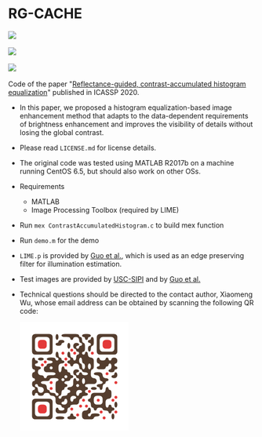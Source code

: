 # RG-CACHE

![](https://img.shields.io/badge/MATLAB-R2017b-green.svg)

![](https://img.shields.io/badge/MATLAB-Image%20Processing%20Toolbox-green.svg)

![](https://img.shields.io/badge/OS-CentOS%206.5-green.svg)

Code of the paper "[Reflectance-guided, contrast-accumulated histogram equalization](https://www.researchgate.net/publication/341083911_Reflectance-guided_contrast-accumulated_histogram_equalization)" published in ICASSP 2020.

* In this paper, we proposed a histogram equalization-based image enhancement method that adapts to the data-dependent requirements of brightness enhancement and improves the visibility of details without losing the global contrast.

* Please read `LICENSE.md` for license details.

* The original code was tested using MATLAB R2017b on a machine running CentOS 6.5, but should also work on other OSs.

* Requirements

  * MATLAB
  * Image Processing Toolbox (required by LIME)

* Run `mex ContrastAccumulatedHistogram.c` to build mex function

* Run `demo.m` for the demo

* `LIME.p` is provided by [Guo et al.](https://sites.google.com/view/xjguo/lime), which is used as an edge preserving filter for illumination estimation.

* Test images are provided by [USC-SIPI](http://sipi.usc.edu/database/) and by [Guo et al.](https://sites.google.com/view/xjguo/lime)

* Technical questions should be directed to the contact author, Xiaomeng Wu, whose email address can be obtained by scanning the following QR code:

  ![qr](qr.png)
